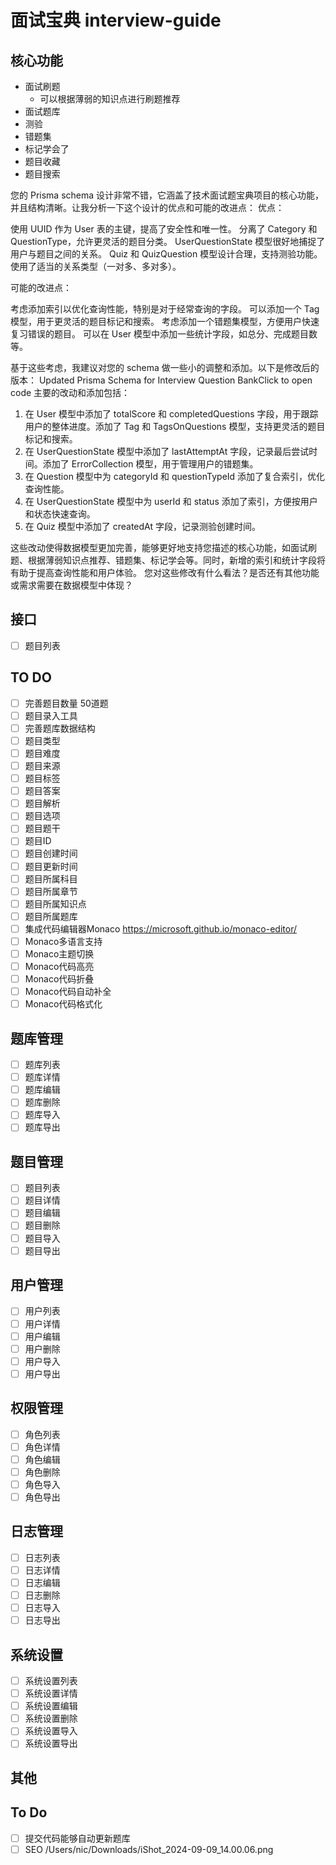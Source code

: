 # 面试宝典 interview-guide

## 核心功能

- 面试刷题
  - 可以根据薄弱的知识点进行刷题推荐
- 面试题库
- 测验
- 错题集
- 标记学会了
- 题目收藏
- 题目搜索

您的 Prisma schema 设计非常不错，它涵盖了技术面试题宝典项目的核心功能，并且结构清晰。让我分析一下这个设计的优点和可能的改进点：
优点：

使用 UUID 作为 User 表的主键，提高了安全性和唯一性。
分离了 Category 和 QuestionType，允许更灵活的题目分类。
UserQuestionState 模型很好地捕捉了用户与题目之间的关系。
Quiz 和 QuizQuestion 模型设计合理，支持测验功能。
使用了适当的关系类型（一对多、多对多）。

可能的改进点：

考虑添加索引以优化查询性能，特别是对于经常查询的字段。
可以添加一个 Tag 模型，用于更灵活的题目标记和搜索。
考虑添加一个错题集模型，方便用户快速复习错误的题目。
可以在 User 模型中添加一些统计字段，如总分、完成题目数等。

基于这些考虑，我建议对您的 schema 做一些小的调整和添加。以下是修改后的版本：
Updated Prisma Schema for Interview Question BankClick to open code
主要的改动和添加包括：

1. 在 User 模型中添加了 totalScore 和 completedQuestions 字段，用于跟踪用户的整体进度。添加了 Tag 和 TagsOnQuestions 模型，支持更灵活的题目标记和搜索。
2. 在 UserQuestionState 模型中添加了 lastAttemptAt 字段，记录最后尝试时间。添加了 ErrorCollection 模型，用于管理用户的错题集。
3. 在 Question 模型中为 categoryId 和 questionTypeId 添加了复合索引，优化查询性能。
4. 在 UserQuestionState 模型中为 userId 和 status 添加了索引，方便按用户和状态快速查询。
5. 在 Quiz 模型中添加了 createdAt 字段，记录测验创建时间。

这些改动使得数据模型更加完善，能够更好地支持您描述的核心功能，如面试刷题、根据薄弱知识点推荐、错题集、标记学会等。同时，新增的索引和统计字段将有助于提高查询性能和用户体验。
您对这些修改有什么看法？是否还有其他功能或需求需要在数据模型中体现？

## 接口

- [ ] 题目列表

## TO DO

- [ ] 完善题目数量 50道题
- [ ] 题目录入工具
- [ ] 完善题库数据结构
- [ ] 题目类型
- [ ] 题目难度
- [ ] 题目来源
- [ ] 题目标签
- [ ] 题目答案
- [ ] 题目解析
- [ ] 题目选项
- [ ] 题目题干
- [ ] 题目ID
- [ ] 题目创建时间
- [ ] 题目更新时间
- [ ] 题目所属科目
- [ ] 题目所属章节
- [ ] 题目所属知识点
- [ ] 题目所属题库
- [ ] 集成代码编辑器Monaco https://microsoft.github.io/monaco-editor/
- [ ] Monaco多语言支持
- [ ] Monaco主题切换
- [ ] Monaco代码高亮
- [ ] Monaco代码折叠
- [ ] Monaco代码自动补全
- [ ] Monaco代码格式化

## 题库管理

- [ ] 题库列表
- [ ] 题库详情
- [ ] 题库编辑
- [ ] 题库删除
- [ ] 题库导入
- [ ] 题库导出

## 题目管理

- [ ] 题目列表
- [ ] 题目详情
- [ ] 题目编辑
- [ ] 题目删除
- [ ] 题目导入
- [ ] 题目导出

## 用户管理

- [ ] 用户列表
- [ ] 用户详情
- [ ] 用户编辑
- [ ] 用户删除
- [ ] 用户导入
- [ ] 用户导出

## 权限管理

- [ ] 角色列表
- [ ] 角色详情
- [ ] 角色编辑
- [ ] 角色删除
- [ ] 角色导入
- [ ] 角色导出

## 日志管理

- [ ] 日志列表
- [ ] 日志详情
- [ ] 日志编辑
- [ ] 日志删除
- [ ] 日志导入
- [ ] 日志导出

## 系统设置

- [ ] 系统设置列表
- [ ] 系统设置详情
- [ ] 系统设置编辑
- [ ] 系统设置删除
- [ ] 系统设置导入
- [ ] 系统设置导出

## 其他

## To Do

- [ ] 提交代码能够自动更新题库
- [ ] SEO /Users/nic/Downloads/iShot_2024-09-09_14.00.06.png
